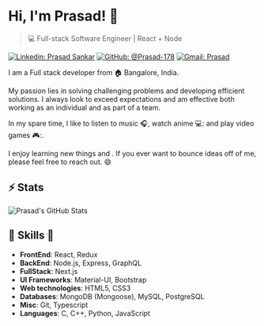 # Hi, I'm Prasad! 👋

>  💻 Full-stack Software Engineer | React + Node

[![Linkedin: Prasad Sankar](https://img.shields.io/badge/-Prasad%20Sankar-blue?style=flat-square&logo=Linkedin&logoColor=white&link=https://www.linkedin.com/in/prasad-sankar-370362223/)](https://www.linkedin.com/in/prasad-sankar-370362223/)
[![GitHub: @Prasad-178](https://img.shields.io/github/followers/Prasad-178?label=follow&style=social)](https://github.com/Prasad-178)
[![Gmail: Prasad](https://img.shields.io/badge/Gmail-prasad-red)](mailto:prasadjs178@gmail.com)

I am a Full stack developer from :house: Bangalore, India.

My passion lies in solving challenging problems and developing efficient solutions.
I always look to exceed expectations and am effective both working as an individual and as part of a team.

In my spare time, I like to listen to music :headphones:, watch anime 💻: and play video games 🎮:.

I enjoy learning new things and . 
If you ever want to bounce ideas off of me, please feel free to reach out. 😄

## ⚡ Stats
![Prasad's GitHub Stats](https://github-readme-stats.vercel.app/api?username=Prasad-178&hide=["issues"]&show_icons=true)

##  🎉 Skills  🎉
- **FrontEnd**: React, Redux
- **BackEnd**: Node.js, Express, GraphQL
- **FullStack**: Next.js
- **UI Frameworks**: Material-UI, Bootstrap
- **Web technologies**: HTML5, CSS3
- **Databases**: MongoDB (Mongoose), MySQL, PostgreSQL
- **Misc**: Git, Typescript
- **Languages**: C, C++, Python, JavaScript

